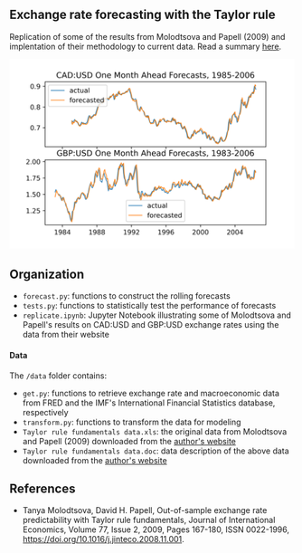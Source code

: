 ## Exchange rate forecasting with the Taylor rule
Replication of some of the results from Molodtsova and Papell (2009) and implentation of their methodology to current data. Read a summary [here](https://github.com/l9leung/taylor-x-rate/blob/main/report/report.pdf).

![Alt text](https://raw.githubusercontent.com/l9leung/taylor-x-rate/main/forecasts.png)

## Organization
* `forecast.py`: functions to construct the rolling forecasts
* `tests.py`: functions to statistically test the performance of forecasts
* `replicate.ipynb`: Jupyter Notebook illustrating some of Molodtsova and Papell's results on CAD:USD and GBP:USD exchange rates using the data from their website

#### Data
The `/data` folder contains:
* `get.py`: functions to retrieve exchange rate and macroeconomic data from FRED and the IMF's International Financial Statistics database, respectively
* `transform.py`: functions to transform the data for modeling
* `Taylor rule fundamentals data.xls`: the original data from Molodtsova and Papell (2009) downloaded from the [author's website](https://uh.edu/~dpapell/Taylor%20rule%20fundamentals%20data.xls)
* `Taylor rule fundamentals data.doc`: data description of the above data downloaded from the [author's website](https://uh.edu/~dpapell/Taylor%20rule%20fundamentals%20data.doc)

## References
* Tanya Molodtsova, David H. Papell, Out-of-sample exchange rate predictability with Taylor rule fundamentals, Journal of International Economics, Volume 77, Issue 2, 2009, Pages 167-180, ISSN 0022-1996, https://doi.org/10.1016/j.jinteco.2008.11.001.
